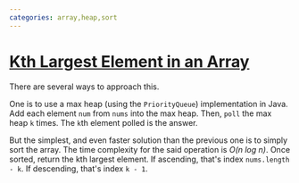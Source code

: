 ```yaml
---
categories: array,heap,sort
---
```


# [Kth Largest Element in an Array](https://leetcode.com/problems/kth-largest-element-in-an-array/)

There are several ways to approach this.

One is to use a max heap (using the `PriorityQueue`) implementation in Java. Add each element `num` from `nums` into the max heap. Then, `poll` the max heap `k` times. The `k`th element polled is the answer.

But the simplest, and even faster solution than the previous one is to simply sort the array. The time complexity for the said operation is _O(n log n)_. Once sorted, return the kth largest element. If ascending, that's index `nums.length - k`. If descending, that's index `k - 1`.
